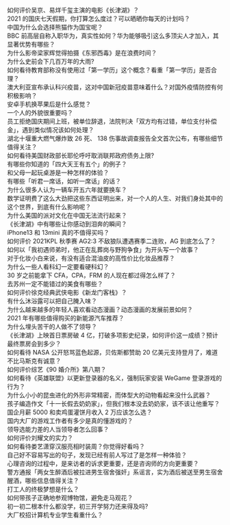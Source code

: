 如何评价吴京、易烊千玺主演的电影《长津湖》？  
2021 的国庆七天假期，你打算怎么度过？可以晒晒你每天的计划吗？  
中国为什么会选择熊猫作为国宝呢？  
BBC 前高层自称入职华为，真实性如何？华为能够吸引这么多顶尖人才加入，其显著优势有哪些？  
为什么影帝梁家辉觉得拍摄《东邪西毒》是在浪费时间？  
为什么史前会下几百万年的大雨?  
如何看待教育部称没有使用过「第一学历」这个概念？看重「第一学历」是否合理？  
澳大利亚宣布承认科兴疫苗，这对中国新冠疫苗意味着什么？对国外疫情防控有何积极影响？  
安卓手机换苹果后是什么感觉？  
一个人的外貌很重要吗？  
员工拒绝国庆期间上班，被单位辞退，法院判决「双方均有过错，单位支付补偿金」，遇到类似情况该如何处理？  
湖北十堰重大燃气爆炸致 26 死、 138 伤事故调查报告全文首次公布，有哪些细节值得关注？  
如何看待美国财政部长耶伦呼吁取消联邦政府债务上限?  
有哪些你知道的「四大天王有五个」的例子？  
和父母一起玩桌游是一种怎样的体验？  
有哪些「听君一席话，如听一席话」的话？  
为什么很多人认为一辆车开五六年就要换车？  
数学证明费了这么大劲把这些东西证明出来，对一个人的人生、对我们身处其中的这个世界，到底有什么影响呢？  
为什么美国的派对文化在中国无法流行起来？  
《长津湖》中有哪些让你感动到泪奔的瞬间？  
iPhone13 和 13mini 真的不值得买吗？  
如何评价 2021KPL 秋季赛 AG2:3 不敌狼队遭遇赛季二连败，AG 到底怎么了？  
如何以「我初遇师弟时，他正在乱葬岗与野狗争食」为开头写一个故事？  
对于化妆小白来说，有没有适合混油皮的高性价比化妆品推荐？  
为什么一些人看科幻一定要看硬科幻？  
30 岁之前能拿下 CFA，CPA，FRM 的人现在都过得怎么样了？  
去苏州一定不能错过的美食有哪些？  
如何评价徐克经典武侠电影《新龙门客栈》？  
有什么沐浴露可以把自己腌入味？  
为什么越来越多的年轻人喜欢看动态漫画？动态漫画的发展前景如何？  
2021 年有哪些值得购买的新能源汽车推荐？  
为什么埋头苦干的人做不了领导？  
《长津湖》上映首日票房破 4 亿，打破多项影史纪录，如何评价这一成绩？预计最终票房会到多少？  
如何看待 NASA 公开怒骂蓝色起源，贝佐斯都赞助 20 亿美元支持登月了，难道不比马斯克有诚意？  
如何评价综艺《90 婚介所》第八期？  
如何看待《英雄联盟》以更新登录器的名义，强制玩家安装 WeGame 登录游戏的行为？  
为什么小小的昆虫进化的外形非常精密，而体型大的动物看起来没什么武器？  
孩子编造作文「十一长假去奶奶家」，但我们根本没去奶奶家，该不该让他重写？  
国企月薪  5000 和卖鸡蛋灌饼月收入 2 万应该怎么选？  
国内大厂的游戏工作者有多少是真的懂游戏的？  
领导选能力差的人当领导者怎么回事？  
如何评价刘耀文的实力？  
如何看待娄艺潇穿汉服亮相时装周？你觉得好看吗？  
自己好不容易写出的句子，发现已经有前人写过了是怎样一种体验？  
心理咨询的过程中，是来访者的诉求更重要，还是咨询师的方向更重要？  
警方通报「两女生醉酒后被拉进男生宿舍强奸」系谣言，实为酒后被送至男生宿舍醒酒，哪些信息值得关注？  
打工人的终极梦想是什么？  
如何带孩子正确地参观博物馆，避免走马观花？  
初一初二根本什么都没学，初三开学努力还来得及吗?  
大厂校招计算机专业学生看重什么？  
